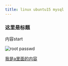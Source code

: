 ```yaml
---
title: linux ubuntu15 mysql
---
```

### 这里是标题

内容start

![root passwd](/img/linux_command01_2017_1224/linux_00/root_passwd.png)



 [我是a里面的内容](http://example.com/ "这里是title")





























